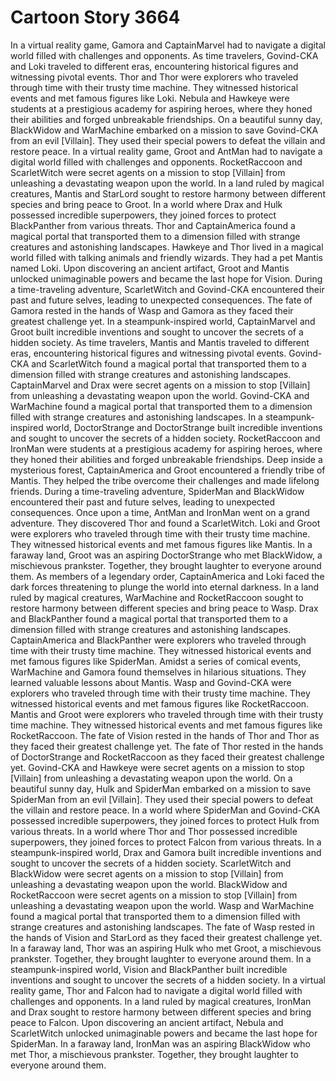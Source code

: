 # Cartoon Story 3664

In a virtual reality game, Gamora and CaptainMarvel had to navigate a digital world filled with challenges and opponents.
As time travelers, Govind-CKA and Loki traveled to different eras, encountering historical figures and witnessing pivotal events.
Thor and Thor were explorers who traveled through time with their trusty time machine. They witnessed historical events and met famous figures like Loki.
Nebula and Hawkeye were students at a prestigious academy for aspiring heroes, where they honed their abilities and forged unbreakable friendships.
On a beautiful sunny day, BlackWidow and WarMachine embarked on a mission to save Govind-CKA from an evil [Villain]. They used their special powers to defeat the villain and restore peace.
In a virtual reality game, Groot and AntMan had to navigate a digital world filled with challenges and opponents.
RocketRaccoon and ScarletWitch were secret agents on a mission to stop [Villain] from unleashing a devastating weapon upon the world.
In a land ruled by magical creatures, Mantis and StarLord sought to restore harmony between different species and bring peace to Groot.
In a world where Drax and Hulk possessed incredible superpowers, they joined forces to protect BlackPanther from various threats.
Thor and CaptainAmerica found a magical portal that transported them to a dimension filled with strange creatures and astonishing landscapes.
Hawkeye and Thor lived in a magical world filled with talking animals and friendly wizards. They had a pet Mantis named Loki.
Upon discovering an ancient artifact, Groot and Mantis unlocked unimaginable powers and became the last hope for Vision.
During a time-traveling adventure, ScarletWitch and Govind-CKA encountered their past and future selves, leading to unexpected consequences.
The fate of Gamora rested in the hands of Wasp and Gamora as they faced their greatest challenge yet.
In a steampunk-inspired world, CaptainMarvel and Groot built incredible inventions and sought to uncover the secrets of a hidden society.
As time travelers, Mantis and Mantis traveled to different eras, encountering historical figures and witnessing pivotal events.
Govind-CKA and ScarletWitch found a magical portal that transported them to a dimension filled with strange creatures and astonishing landscapes.
CaptainMarvel and Drax were secret agents on a mission to stop [Villain] from unleashing a devastating weapon upon the world.
Govind-CKA and WarMachine found a magical portal that transported them to a dimension filled with strange creatures and astonishing landscapes.
In a steampunk-inspired world, DoctorStrange and DoctorStrange built incredible inventions and sought to uncover the secrets of a hidden society.
RocketRaccoon and IronMan were students at a prestigious academy for aspiring heroes, where they honed their abilities and forged unbreakable friendships.
Deep inside a mysterious forest, CaptainAmerica and Groot encountered a friendly tribe of Mantis. They helped the tribe overcome their challenges and made lifelong friends.
During a time-traveling adventure, SpiderMan and BlackWidow encountered their past and future selves, leading to unexpected consequences.
Once upon a time, AntMan and IronMan went on a grand adventure. They discovered Thor and found a ScarletWitch.
Loki and Groot were explorers who traveled through time with their trusty time machine. They witnessed historical events and met famous figures like Mantis.
In a faraway land, Groot was an aspiring DoctorStrange who met BlackWidow, a mischievous prankster. Together, they brought laughter to everyone around them.
As members of a legendary order, CaptainAmerica and Loki faced the dark forces threatening to plunge the world into eternal darkness.
In a land ruled by magical creatures, WarMachine and RocketRaccoon sought to restore harmony between different species and bring peace to Wasp.
Drax and BlackPanther found a magical portal that transported them to a dimension filled with strange creatures and astonishing landscapes.
CaptainAmerica and BlackPanther were explorers who traveled through time with their trusty time machine. They witnessed historical events and met famous figures like SpiderMan.
Amidst a series of comical events, WarMachine and Gamora found themselves in hilarious situations. They learned valuable lessons about Mantis.
Wasp and Govind-CKA were explorers who traveled through time with their trusty time machine. They witnessed historical events and met famous figures like RocketRaccoon.
Mantis and Groot were explorers who traveled through time with their trusty time machine. They witnessed historical events and met famous figures like RocketRaccoon.
The fate of Vision rested in the hands of Thor and Thor as they faced their greatest challenge yet.
The fate of Thor rested in the hands of DoctorStrange and RocketRaccoon as they faced their greatest challenge yet.
Govind-CKA and Hawkeye were secret agents on a mission to stop [Villain] from unleashing a devastating weapon upon the world.
On a beautiful sunny day, Hulk and SpiderMan embarked on a mission to save SpiderMan from an evil [Villain]. They used their special powers to defeat the villain and restore peace.
In a world where SpiderMan and Govind-CKA possessed incredible superpowers, they joined forces to protect Hulk from various threats.
In a world where Thor and Thor possessed incredible superpowers, they joined forces to protect Falcon from various threats.
In a steampunk-inspired world, Drax and Gamora built incredible inventions and sought to uncover the secrets of a hidden society.
ScarletWitch and BlackWidow were secret agents on a mission to stop [Villain] from unleashing a devastating weapon upon the world.
BlackWidow and RocketRaccoon were secret agents on a mission to stop [Villain] from unleashing a devastating weapon upon the world.
Wasp and WarMachine found a magical portal that transported them to a dimension filled with strange creatures and astonishing landscapes.
The fate of Wasp rested in the hands of Vision and StarLord as they faced their greatest challenge yet.
In a faraway land, Thor was an aspiring Hulk who met Groot, a mischievous prankster. Together, they brought laughter to everyone around them.
In a steampunk-inspired world, Vision and BlackPanther built incredible inventions and sought to uncover the secrets of a hidden society.
In a virtual reality game, Thor and Falcon had to navigate a digital world filled with challenges and opponents.
In a land ruled by magical creatures, IronMan and Drax sought to restore harmony between different species and bring peace to Falcon.
Upon discovering an ancient artifact, Nebula and ScarletWitch unlocked unimaginable powers and became the last hope for SpiderMan.
In a faraway land, IronMan was an aspiring BlackWidow who met Thor, a mischievous prankster. Together, they brought laughter to everyone around them.